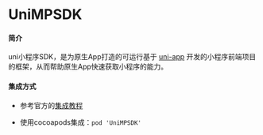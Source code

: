 # UniMPSDK

#### 简介

uni小程序SDK，是为原生App打造的可运行基于 [uni-app](https://uniapp.dcloud.io/) 开发的小程序前端项目的框架，从而帮助原生App快速获取小程序的能力。

#### 集成方式

* 参考官方的[集成教程](https://nativesupport.dcloud.net.cn/UniMPDocs/UseSdk/ios)

* 使用cocoapods集成：`pod 'UniMPSDK'`